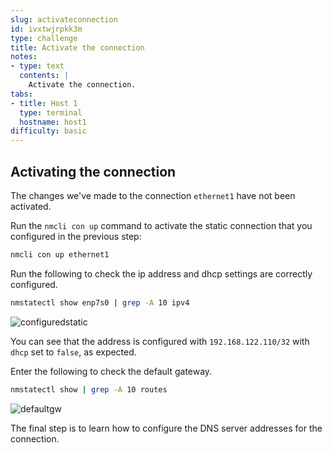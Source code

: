 ```yaml
---
slug: activateconnection
id: ivxtwjrpkk3m
type: challenge
title: Activate the connection
notes:
- type: text
  contents: |
    Activate the connection.
tabs:
- title: Host 1
  type: terminal
  hostname: host1
difficulty: basic
---
```

## Activating the connection

The changes we've made to the connection `ethernet1` have not been activated.

Run the `nmcli con up` command to activate the static connection that you configured in the previous step:

```bash
nmcli con up ethernet1
```

Run the following to check the ip address and dhcp settings are correctly configured.

```bash
nmstatectl show enp7s0 | grep -A 10 ipv4
```

![configuredstatic](../assets/configuredstatic.png)

You can see that the address is configured with `192.168.122.110/32` with `dhcp` set to `false`, as expected.

Enter the following to check the default gateway.

```bash
nmstatectl show | grep -A 10 routes
```

![defaultgw](../assets/defaultgw.png)

The final step is to learn how to configure the DNS server addresses
for the connection.
